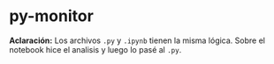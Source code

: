 # py-monitor

**Aclaración:** Los archivos `.py` y `.ipynb` tienen la misma lógica. Sobre el notebook hice el analisis y luego lo pasé al `.py`.
